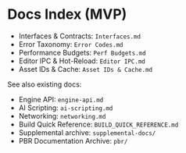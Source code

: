 # Docs Index (MVP)

- Interfaces & Contracts: `Interfaces.md`
- Error Taxonomy: `Error Codes.md`
- Performance Budgets: `Perf Budgets.md`
- Editor IPC & Hot-Reload: `Editor IPC.md`
- Asset IDs & Cache: `Asset IDs & Cache.md`

See also existing docs:
- Engine API: `engine-api.md`
- AI Scripting: `ai-scripting.md`
- Networking: `networking.md`
- Build Quick Reference: `BUILD_QUICK_REFERENCE.md`
- Supplemental archive: `supplemental-docs/`
- PBR Documentation Archive: `pbr/`
